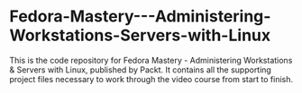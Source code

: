 # Fedora-Mastery---Administering-Workstations-Servers-with-Linux
This is the code repository for Fedora Mastery - Administering Workstations & Servers with Linux, published by Packt. It contains all the supporting project files necessary to work through the video course from start to finish.
